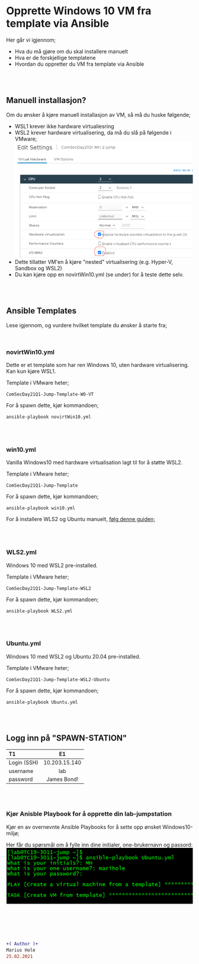 # Opprette Windows 10 VM fra template via Ansible

Her går vi igjennom; 
- Hva du må gjøre om du skal installere manuelt
- Hva er de forskjellige templatene
- Hvordan du oppretter du VM fra template via Ansible

<br><br>

## Manuell installasjon?

Om du ønsker å kjøre manuell installasjon av VM, så må du huske følgende;
 - WSL1 krever ikke hardware virtualiesring
 - WSL2 krever hardware virtualisering, da må du slå på følgende i VMware;
![Spawn](/04-Marius/00-files/vm-iommu.png "Spawn")
- Dette tillatter VM'en å kjøre "nested" virtualisering (e.g. Hyper-V, Sandbox og WSL2) 
- Du kan kjøre opp en novirtWin10.yml (se under) for å teste dette selv.

<br><br>

## Ansible Templates

Lese igjennom, og vurdere hvilket template du ønsker å starte fra;

<br>

### novirtWin10.yml
Dette er et template som har ren Windows 10, uten hardware virtualisering. Kan kun kjøre WSL1.

Template i VMware heter;
```
ComSecDay21Q1-Jump-Template-WO-VT
```

For å spawn dette, kjør kommandoen;
```
ansible-playbook novirtWin10.yml
```

<br><br>

### win10.yml  
Vanilla Windows10 med hardware virtualisation lagt til for å støtte WSL2.

Template i VMware heter;
```
ComSecDay21Q1-Jump-Template
```

For å spawn dette, kjør kommandoen;
```
ansible-playbook win10.yml
```

For å installere WLS2 og Ubuntu manuelt, [følg denne guiden;](d-win10-wsl2.md)

<br><br>

### WLS2.yml  
Windows 10 med WSL2 pre-installed.  

Template i VMware heter;
```
ComSecDay21Q1-Jump-Template-WSL2
```

For å spawn dette, kjør kommandoen;
```
ansible-playbook WLS2.yml
```

<br><br>

### Ubuntu.yml  
Windows 10 med WSL2 og Ubuntu 20.04 pre-installed.  

Template i VMware heter;
```
ComSecDay21Q1-Jump-Template-WSL2-Ubuntu 
```

For å spawn dette, kjør kommandoen;
```
ansible-playbook Ubuntu.yml  
```

<br><br>

## Logg inn på "SPAWN-STATION"

|T1|E1| 
| :------------- | :----------: |
|Login (SSH)|10.203.15.140|  
|username|lab|  
|password|James Bond!|  

<br><br>

### Kjør Anisble Playbook for å opprette din lab-jumpstation

Kjør en av overnevnte Ansible Playbooks for å sette opp ønsket Windows10-miljø;

Her får du spørsmål om å fylle inn dine initialer, one-brukernavn og passord:
![Spawn](/04-Marius/00-files/ansible-playbook.png "Spawn")

<br><br><br><br>

```diff
+( Author )+
Marius Hole  
25.02.2021
```